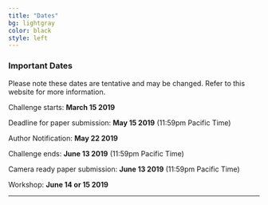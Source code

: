 ```yaml
---
title: "Dates"
bg: lightgray
color: black
style: left
---
```


### Important Dates

Please note these dates are tentative and may be changed.
Refer to this website for more information. 


Challenge starts: **March 15 2019**

Deadline for paper submission: **May 15 2019** (11:59pm Pacific Time)

Author Notification: **May 22 2019** 

Challenge ends: **June 13 2019** (11:59pm Pacific Time)

Camera ready paper submission: **June 13 2019** (11:59pm Pacific Time)

Workshop: **June 14 or 15 2019** 


* * *
